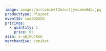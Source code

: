 ```yaml
---
image: images/aircomiket3ezcnljyvoaew6da.jpg
producttype: Playmat
eventId: iuq6O2mCN
pricings:
  - quantity: 1
    price: 65
asin: s-qBjkUCKmm
merchandise: comiket
---
```

